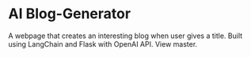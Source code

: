 # AI Blog-Generator
A webpage that creates an interesting blog when user gives a title. Built using LangChain and Flask with OpenAI API. View master.

